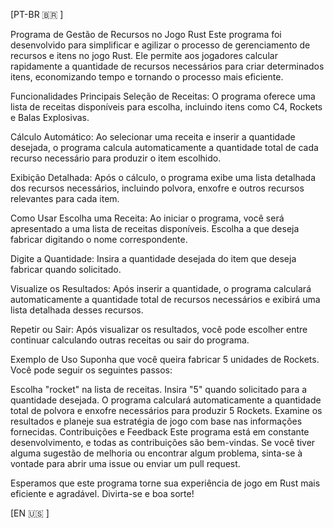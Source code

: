 [PT-BR :brazil: ]

Programa de Gestão de Recursos no Jogo Rust
Este programa foi desenvolvido para simplificar e agilizar o processo de gerenciamento de recursos e itens no jogo Rust. Ele permite aos jogadores calcular rapidamente a quantidade de recursos necessários para criar determinados itens, economizando tempo e tornando o processo mais eficiente.

Funcionalidades Principais
Seleção de Receitas: O programa oferece uma lista de receitas disponíveis para escolha, incluindo itens como C4, Rockets e Balas Explosivas.

Cálculo Automático: Ao selecionar uma receita e inserir a quantidade desejada, o programa calcula automaticamente a quantidade total de cada recurso necessário para produzir o item escolhido.

Exibição Detalhada: Após o cálculo, o programa exibe uma lista detalhada dos recursos necessários, incluindo polvora, enxofre e outros recursos relevantes para cada item.

Como Usar
Escolha uma Receita: Ao iniciar o programa, você será apresentado a uma lista de receitas disponíveis. Escolha a que deseja fabricar digitando o nome correspondente.

Digite a Quantidade: Insira a quantidade desejada do item que deseja fabricar quando solicitado.

Visualize os Resultados: Após inserir a quantidade, o programa calculará automaticamente a quantidade total de recursos necessários e exibirá uma lista detalhada desses recursos.

Repetir ou Sair: Após visualizar os resultados, você pode escolher entre continuar calculando outras receitas ou sair do programa.

Exemplo de Uso
Suponha que você queira fabricar 5 unidades de Rockets. Você pode seguir os seguintes passos:

Escolha "rocket" na lista de receitas.
Insira "5" quando solicitado para a quantidade desejada.
O programa calculará automaticamente a quantidade total de polvora e enxofre necessários para produzir 5 Rockets.
Examine os resultados e planeje sua estratégia de jogo com base nas informações fornecidas.
Contribuições e Feedback
Este programa está em constante desenvolvimento, e todas as contribuições são bem-vindas. Se você tiver alguma sugestão de melhoria ou encontrar algum problema, sinta-se à vontade para abrir uma issue ou enviar um pull request.

Esperamos que este programa torne sua experiência de jogo em Rust mais eficiente e agradável. Divirta-se e boa sorte!

[EN :us: ]
